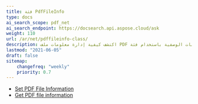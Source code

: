 ```yaml
---
title: فئة PdfFileInfo
type: docs
ai_search_scope: pdf_net
ai_search_endpoint: https://docsearch.api.aspose.cloud/ask
weight: 110
url: /ar/net/pdffileinfo-class/
description: اكتشف كيفية إدارة معلومات ملف PDF مثل الخصائص والبيانات الوصفية باستخدام فئة PDFFileInfo في .NET.
lastmod: "2021-06-05"
draft: false
sitemap:
    changefreq: "weekly"
    priority: 0.7
---
```

- [Set PDF File Information](/pdf/net/set-pdf-file-information/)
- [Get PDF file information](/pdf/net/get-pdf-file-information/)